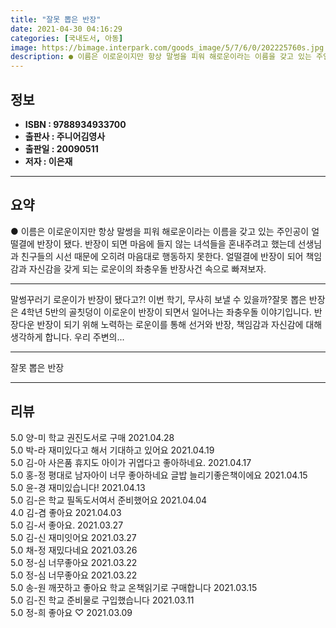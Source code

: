 ```yaml
---
title: "잘못 뽑은 반장"
date: 2021-04-30 04:16:29
categories: [국내도서, 아동]
image: https://bimage.interpark.com/goods_image/5/7/6/0/202225760s.jpg
description: ● 이름은 이로운이지만 항상 말썽을 피워 해로운이라는 이름을 갖고 있는 주인공이 얼떨결에 반장이 됐다. 반장이 되면 마음에 들지 않는 녀석들을 혼내주려고 했는데 선생님과 친구들의 시선 때문에 오히려 마음대로 행동하지 못한다. 얼떨결에 반장이 되어 책임감과 자신감을 갖게 되는 로운이의
---
```


## **정보**

- **ISBN : 9788934933700**
- **출판사 : 주니어김영사**
- **출판일 : 20090511**
- **저자 : 이은재**

------



## **요약**

●  이름은 이로운이지만 항상 말썽을 피워 해로운이라는 이름을 갖고 있는 주인공이 얼떨결에 반장이 됐다. 반장이 되면 마음에 들지 않는 녀석들을 혼내주려고 했는데 선생님과 친구들의 시선 때문에 오히려 마음대로 행동하지 못한다. 얼떨결에 반장이 되어 책임감과 자신감을 갖게 되는 로운이의 좌충우돌 반장사건 속으로 빠져보자.

------

말썽꾸러기 로운이가 반장이 됐다고?! 이번 학기, 무사히 보낼 수 있을까?잘못 뽑은 반장은 4학년 5반의 골칫덩이 이로운이 반장이 되면서 일어나는 좌충우돌 이야기입니다. 반장다운 반장이 되기 위해 노력하는 로운이를 통해 선거와 반장, 책임감과 자신감에 대해 생각하게 합니다. 우리 주변의... 

------


잘못 뽑은 반장 

------


## **리뷰** 

5.0 양-미 학교 권진도서로 구매 2021.04.28 <br/>5.0 박-라 재미있다고 해서 기대하고 있어요 2021.04.19 <br/>5.0 김-아 사은품 휴지도 아이가 귀엽다고 좋아하네요. 2021.04.17 <br/>5.0 홍-정 평대로 남자아이 너무 좋아하네요
글밥 늘리기좋은책이에요 2021.04.15 <br/>5.0 윤-경 재미있습니다! 2021.04.13 <br/>5.0 김-은 학교 필독도서여서 준비했어요 2021.04.04 <br/>4.0 김-겸 좋아요 2021.04.03 <br/>5.0 김-서 좋아요. 2021.03.27 <br/>5.0 김-신 재미잇어요 2021.03.27 <br/>5.0 채-정 재밌다네요 2021.03.26 <br/>5.0 정-심 너무좋아요 2021.03.22 <br/>5.0 정-심 너무좋아요 2021.03.22 <br/>5.0 송-원 깨끗하고 좋아요 학교 온책읽기로 구매합니다 2021.03.15 <br/>5.0 김-진 학교 준비물로 구입했습니다 2021.03.11 <br/>5.0 정-희 좋아요 ♡ 2021.03.09 <br/>
